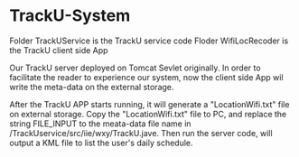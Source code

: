 # TrackU-System
Folder TrackUService is the TrackU service code
Floder WifiLocRecoder is the TrackU client side App

Our TrackU server deployed on Tomcat Sevlet originally. In order to facilitate the reader to experience our system, now the client side App wil write the meta-data on the external storage.

After the TrackU APP starts running, it will generate a "LocationWifi.txt" file on external storage.
Copy the "LocationWifi.txt" file to PC, and replace the string FILE_INPUT to the meata-data file name in /TrackUservice/src/iie/wxy/TrackU.jave. Then run the server code, will output a KML file to list the user's daily schedule.
